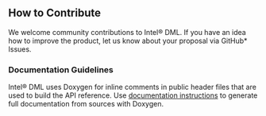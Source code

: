## How to Contribute

We welcome community contributions to Intel® DML. If you have an idea how to improve the product, let us know about your proposal via GitHub* Issues.

### Documentation Guidelines

Intel® DML uses Doxygen for inline comments in public header files that are used to build the API reference. Use [documentation instructions](README.md#documentation) to generate full documentation from sources with Doxygen.
